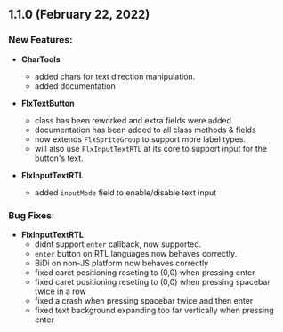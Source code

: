 1.1.0 (February 22, 2022)
--- 
### New Features:

- **CharTools** 
    - added chars for text direction manipulation.
    - added documentation

- **FlxTextButton** 
    - class has been reworked and extra fields were added
    - documentation has been added to all class methods & fields
    - now extends `FlxSpriteGroup` to support more label types.
    - will also use `FlxInputTextRTL` at its core to support input for the button's text.

- **FlxInputTextRTL**
    - added `inputMode` field to enable/disable text input

### Bug Fixes:

- **FlxInputTextRTL**
    - didnt support `enter` callback, now supported.
    - `enter` button on RTL languages now behaves correctly.
    - BiDi on non-JS platform now behaves correctly
    - fixed caret positioning reseting to (0,0) when pressing enter
    - fixed caret positioning reseting to (0,0) when pressing spacebar twice in a row
    - fixed a crash when pressing spacebar twice and then enter
    - fixed text background expanding too far vertically when pressing enter



